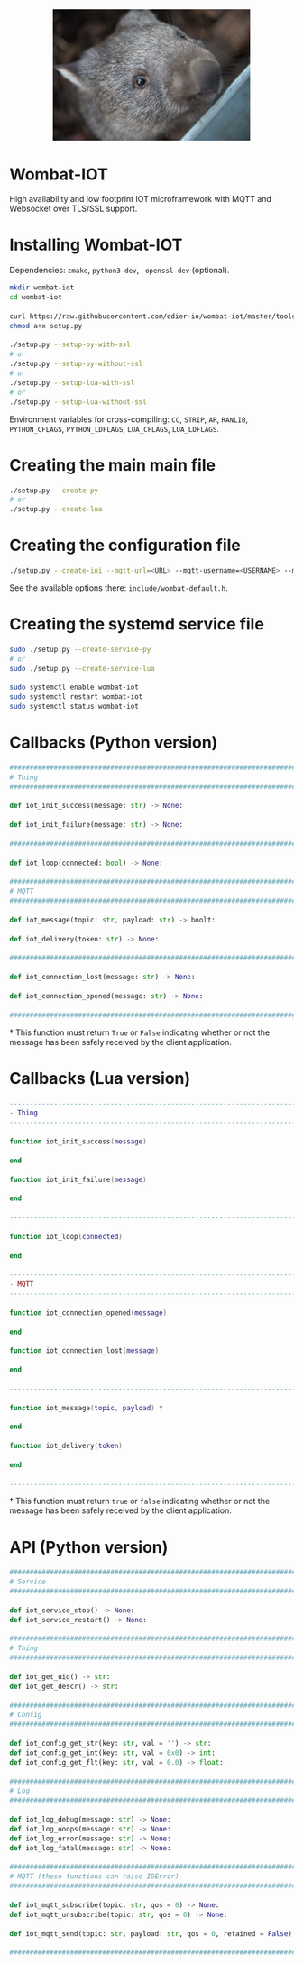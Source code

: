 <div style="text-align: center;">
	<img src="https://raw.githubusercontent.com/odier-io/wombat-iot/master/wombat-iot.jpg" alt="Wombat-IOT" width="350" />
</div>

Wombat-IOT
==========

High availability and low footprint IOT microframework with MQTT and Websocket over TLS/SSL support.

Installing Wombat-IOT
=====================

Dependencies: `cmake`, `python3-dev`, ` openssl-dev` (optional).

```bash
mkdir wombat-iot
cd wombat-iot

curl https://raw.githubusercontent.com/odier-io/wombat-iot/master/tools/setup.py > setup.py
chmod a+x setup.py

./setup.py --setup-py-with-ssl
# or
./setup.py --setup-py-without-ssl
# or
./setup.py --setup-lua-with-ssl
# or
./setup.py --setup-lua-without-ssl
```

Environment variables for cross-compiling: `CC`, `STRIP`, `AR`, `RANLIB`, `PYTHON_CFLAGS`, `PYTHON_LDFLAGS`, `LUA_CFLAGS`, `LUA_LDFLAGS`.

Creating the main main file
===========================

```bash
./setup.py --create-py
# or
./setup.py --create-lua
```

Creating the configuration file
===============================

```bash
./setup.py --create-ini --mqtt-url=<URL> --mqtt-username=<USERNAME> --mqtt-password=<PASSWORD>
```

See the available options there: `include/wombat-default.h`.

Creating the systemd service file
=================================

```bash
sudo ./setup.py --create-service-py
# or
sudo ./setup.py --create-service-lua

sudo systemctl enable wombat-iot
sudo systemctl restart wombat-iot
sudo systemctl status wombat-iot
```

Callbacks (Python version)
==========================

```python
#############################################################################
# Thing                                                                     #
#############################################################################

def iot_init_success(message: str) -> None:

def iot_init_failure(message: str) -> None:

#############################################################################

def iot_loop(connected: bool) -> None:

#############################################################################
# MQTT                                                                      #
#############################################################################

def iot_message(topic: str, payload: str) -> bool†:

def iot_delivery(token: str) -> None:

#############################################################################

def iot_connection_lost(message: str) -> None:

def iot_connection_opened(message: str) -> None:

#############################################################################
```

† This function must return `True` or `False` indicating whether or not the message has been safely received by the client application.

Callbacks (Lua version)
=======================

```lua
-----------------------------------------------------------------------------
- Thing                                                                     -
-----------------------------------------------------------------------------

function iot_init_success(message)

end

function iot_init_failure(message)

end

-----------------------------------------------------------------------------

function iot_loop(connected)

end

-----------------------------------------------------------------------------
- MQTT                                                                      -
-----------------------------------------------------------------------------

function iot_connection_opened(message)

end

function iot_connection_lost(message)

end

-----------------------------------------------------------------------------

function iot_message(topic, payload) †

end

function iot_delivery(token)

end

-----------------------------------------------------------------------------
```

† This function must return `true` or `false` indicating whether or not the message has been safely received by the client application.

API (Python version)
====================

```python
#############################################################################
# Service                                                                   #
#############################################################################

def iot_service_stop() -> None:
def iot_service_restart() -> None:

#############################################################################
# Thing                                                                     #
#############################################################################

def iot_get_uid() -> str:
def iot_get_descr() -> str:

#############################################################################
# Config                                                                    #
#############################################################################

def iot_config_get_str(key: str, val = '') -> str:
def iot_config_get_int(key: str, val = 0x0) -> int:
def iot_config_get_flt(key: str, val = 0.0) -> float:

#############################################################################
# Log                                                                       #
#############################################################################

def iot_log_debug(message: str) -> None:
def iot_log_ooops(message: str) -> None:
def iot_log_error(message: str) -> None:
def iot_log_fatal(message: str) -> None:

#############################################################################
# MQTT (these functions can raise IOError)                                  #
#############################################################################

def iot_mqtt_subscribe(topic: str, qos = 0) -> None:
def iot_mqtt_unsubscribe(topic: str, qos = 0) -> None:

def iot_mqtt_send(topic: str, payload: str, qos = 0, retained = False) -> None:

#############################################################################
```
